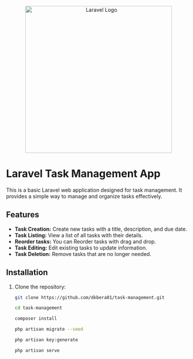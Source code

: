 <p align="center"><a href="https://laravel.com" target="_blank"><img src="https://raw.githubusercontent.com/laravel/art/master/logo-lockup/5%20SVG/2%20CMYK/1%20Full%20Color/laravel-logolockup-cmyk-red.svg" width="400" alt="Laravel Logo"></a></p>
<!--
<p align="center">
<a href="https://github.com/laravel/framework/actions"><img src="https://github.com/laravel/framework/workflows/tests/badge.svg" alt="Build Status"></a>
<a href="https://packagist.org/packages/laravel/framework"><img src="https://img.shields.io/packagist/dt/laravel/framework" alt="Total Downloads"></a>
<a href="https://packagist.org/packages/laravel/framework"><img src="https://img.shields.io/packagist/v/laravel/framework" alt="Latest Stable Version"></a>
<a href="https://packagist.org/packages/laravel/framework"><img src="https://img.shields.io/packagist/l/laravel/framework" alt="License"></a>
</p> -->

# Laravel Task Management App

This is a basic Laravel web application designed for task management. It provides a simple way to manage and organize tasks effectively.

## Features

- **Task Creation:** Create new tasks with a title, description, and due date.
- **Task Listing:** View a list of all tasks with their details.
- **Reorder tasks:** You can Reorder tasks with drag and drop.
- **Task Editing:** Edit existing tasks to update information.
- **Task Deletion:** Remove tasks that are no longer needed.

## Installation

1. Clone the repository:
   ```bash
   git clone https://github.com/dkbera01/task-management.git

   cd task-management

   composer install

   php artisan migrate --seed

   php artisan key:generate

   php artisan serve
